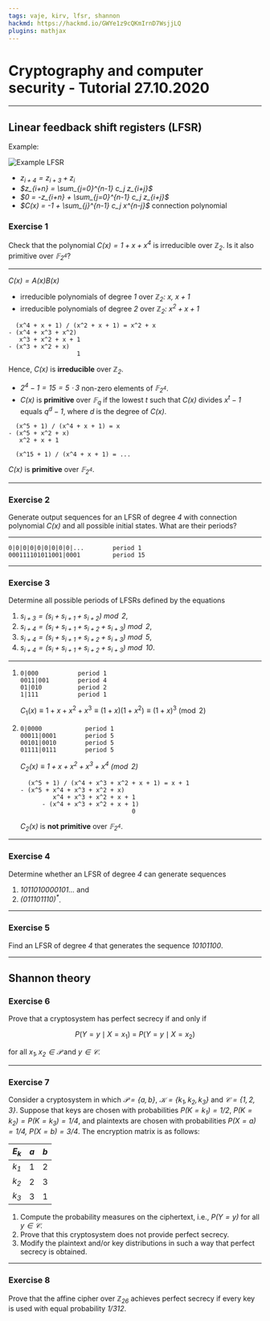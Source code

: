 ```yaml
---
tags: vaje, kirv, lfsr, shannon
hackmd: https://hackmd.io/GWYe1z9cQKmIrnD7WsjjLQ
plugins: mathjax
---
```

# Cryptography and computer security - Tutorial 27.10.2020

---

## Linear feedback shift registers (LFSR)

Example:

![Example LFSR](https://jaanos.github.io/kirv/notes/2020-21/2020-10-27/LFSR.png)

* <i>$z_{i+4} = z_{i+3} + z_i$</i>
* <i>$z_{i+n} = \sum_{j=0}^{n-1} c_j z_{i+j}$</i>
* <i>$0 = -z_{i+n} + \sum_{j=0}^{n-1} c_j z_{i+j}$</i>
* <i>$C(x) = -1 + \sum_{j}^{n-1} c_j x^{n-j}$</i> connection polynomial

### Exercise 1

Check that the polynomial <i>$C(x) = 1 + x + x^4$</i> is irreducible over <i>$\mathbb{Z}_2$</i>. Is it also primitive over <i>$\mathbb{F}_{2^4}$</i>?

----

<i>$C(x) = A(x) B(x)$</i>

* irreducible polynomials of degree <i>$1$</i> over <i>$\mathbb{Z}_2$: $x$, $x+1$</i>
* irreducible polynomials of degree <i>$2$</i> over <i>$\mathbb{Z}_2$: $x^2 + x + 1$</i>

```
  (x^4 + x + 1) / (x^2 + x + 1) = x^2 + x
- (x^4 + x^3 + x^2)
   x^3 + x^2 + x + 1
- (x^3 + x^2 + x)
                   1
```

Hence, <i>$C(x)$</i> is **irreducible** over <i>$\mathbb{Z}_2$</i>.

* <i>$2^4 - 1 = 15 = 5 \cdot 3$</i> non-zero elements of <i>$\mathbb{F}_{2^4}$</i>.
* <i>$C(x)$</i> is **primitive** over <i>$\mathbb{F}_q$</i> if the lowest <i>$t$</i> such that <i>$C(x)$</i> divides <i>$x^t - 1$</i> equals <i>$q^d - 1$</i>, where <i>$d$</i> is the degree of <i>$C(x)$</i>.

```
  (x^5 + 1) / (x^4 + x + 1) = x
- (x^5 + x^2 + x)
   x^2 + x + 1
   
  (x^15 + 1) / (x^4 + x + 1) = ...
```

<i>$C(x)$</i> is **primitive** over <i>$\mathbb{F}_{2^4}$</i>.

---

### Exercise 2

Generate output sequences for an LFSR of degree <i>$4$</i> with connection polynomial <i>$C(x)$</i> and all possible initial states. What are their periods?

----

```
0|0|0|0|0|0|0|0|0|...        period 1
000111101011001|0001         period 15
```

---

### Exercise 3

Determine all possible periods of LFSRs defined by the equations

1. <i>$s_{i+3} = (s_i + s_{i+1} + s_{i+2}) \bmod{2}$</i>,
2. <i>$s_{i+4} = (s_i + s_{i+1} + s_{i+2} + s_{i+3}) \bmod{2}$</i>,
3. <i>$s_{i+4} = (s_i + s_{i+1} + s_{i+2} + s_{i+3}) \bmod{5}$</i>,
4. <i>$s_{i+4} = (s_i + s_{i+1} + s_{i+2} + s_{i+3}) \bmod{10}$</i>.

----

1. ```
   0|000           period 1
   0011|001        period 4
   01|010          period 2
   1|111           period 1
   ```

   $C_1(x) \equiv 1 + x + x^2 + x^3 \equiv (1 + x) (1 + x^2) \equiv (1 + x)^3 \pmod{2}$

2. ```
   0|0000            period 1
   00011|0001        period 5
   00101|0010        period 5
   01111|0111        period 5
   ```

    <i>$C_2(x) \equiv 1 + x + x^2 + x^3 + x^4 \pmod{2}$</i>
    
    ```
      (x^5 + 1) / (x^4 + x^3 + x^2 + x + 1) = x + 1
    - (x^5 + x^4 + x^3 + x^2 + x)
             x^4 + x^3 + x^2 + x + 1
          - (x^4 + x^3 + x^2 + x + 1)
                                   0
    ```
    
    <i>$C_2(x)$</i> is **not primitive** over <i>$\mathbb{F}_{2^4}$</i>.

---

### Exercise 4

Determine whether an LFSR of degree <i>$4$</i> can generate sequences

1. <i>$1011010000101\dots$</i> and
2. <i>$(011101110)^*$</i>.

---

### Exercise 5

Find an LFSR of degree <i>$4$</i> that generates the sequence <i>$10101100$</i>.

---

## Shannon theory

### Exercise 6

Prove that a cryptosystem has perfect secrecy if and only if

$$
P(Y = y \mid X = x_1) \ = \ P(Y = y \mid X = x_2)
$$

for all <i>$x_1, x_2 \in \mathcal{P}$</i> and <i>$y \in \mathcal{C}$</i>.

---

### Exercise 7

Consider a cryptosystem in which <i>$\mathcal{P} = \lbrace a, b \rbrace$</i>, <i>$\mathcal{K} = \lbrace k_1, k_2, k_3 \rbrace$</i> and <i>$\mathcal{C} = \lbrace 1, 2, 3 \rbrace$</i>. Suppose that keys are chosen with probabilities <i>$P(K = k_1) = 1/2$</i>, <i>$P(K = k_2) = P(K = k_3) = 1/4$</i>, and plaintexts are chosen with probabilities <i>$P(X = a) = 1/4$, $P(X = b) = 3/4$</i>. The encryption matrix is as follows:

| <i>$E_k$</i> | <i>$a$</i> | <i>$b$</i> |
| ------------ | ---------- | ---------- |
| <i>$k_1$</i> |          1 |          2 |
| <i>$k_2$</i> |          2 |          3 |
| <i>$k_3$</i> |          3 |          1 |

1. Compute the probability measures on the ciphertext, i.e., <i>$P(Y = y)$</i> for all <i>$y \in \mathcal{C}$</i>.
2. Prove that this cryptosystem does not provide perfect secrecy.
3. Modify the plaintext and/or key distributions in such a way that perfect secrecy is obtained.

---

### Exercise 8

Prove that the affine cipher over <i>$\mathbb{Z}_{26}$</i> achieves perfect secrecy if every key is used with equal probability <i>$1/312$</i>.
